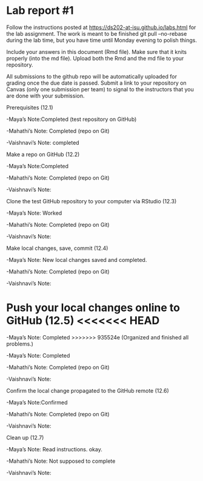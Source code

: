 
<!-- README.md is generated from README.Rmd. Please edit the README.Rmd file -->

# Lab report \#1

Follow the instructions posted at
<https://ds202-at-isu.github.io/labs.html> for the lab assignment. The
work is meant to be finished git pull –no-rebase during the lab time,
but you have time until Monday evening to polish things.

Include your answers in this document (Rmd file). Make sure that it
knits properly (into the md file). Upload both the Rmd and the md file
to your repository.

All submissions to the github repo will be automatically uploaded for
grading once the due date is passed. Submit a link to your repository on
Canvas (only one submission per team) to signal to the instructors that
you are done with your submission.

Prerequisites (12.1)

-Maya’s Note:Completed (test repository on GitHub)

-Mahathi’s Note: Completed (repo on Git)

-Vaishnavi’s Note: completed

Make a repo on GitHub (12.2)

-Maya’s Note:Completed

-Mahathi’s Note: Completed (repo on Git)

-Vaishnavi’s Note:

Clone the test GitHub repository to your computer via RStudio (12.3)

-Maya’s Note: Worked

-Mahathi’s Note: Completed (repo on Git)

-Vaishnavi’s Note:

Make local changes, save, commit (12.4)

-Maya’s Note: New local changes saved and completed.

-Mahathi’s Note: Completed (repo on Git)

-Vaishnavi’s Note:

Push your local changes online to GitHub (12.5) \<\<\<\<\<\<\< HEAD
=======

-Maya’s Note: Completed \>\>\>\>\>\>\> 935524e (Organized and finished
all problems.)

-Maya’s Note: Completed

-Mahathi’s Note: Completed (repo on Git)

-Vaishnavi’s Note:

Confirm the local change propagated to the GitHub remote (12.6)

-Maya’s Note:Confirmed

-Mahathi’s Note: Completed (repo on Git)

-Vaishnavi’s Note:

Clean up (12.7)

-Maya’s Note: Read instructions. okay.

-Mahathi’s Note: Not supposed to complete

-Vaishnavi’s Note:
